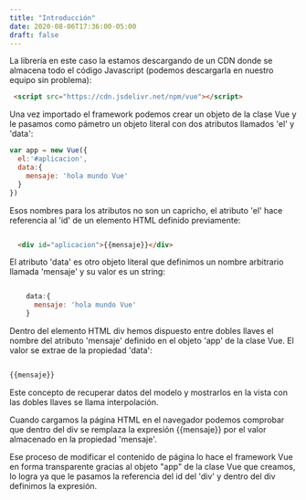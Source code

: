 ```yaml
---
title: "Introducción"
date: 2020-08-06T17:36:00-05:00
draft: false
---
```



La librería en este caso la estamos descargando de un CDN donde se almacena todo el código Javascript (podemos descargarla en nuestro equipo sin problema):

  ``` html
   <script src="https://cdn.jsdelivr.net/npm/vue"></script> 
   ```    

Una vez importado el framework podemos crear un objeto de la clase Vue y le pasamos como pámetro un objeto literal con dos atributos llamados 'el' y 'data':

  ``` javascript
  var app = new Vue({
    el:'#aplicacion',
    data:{
      mensaje: 'hola mundo Vue'
    }
  })
 ```

Esos nombres para los atributos no son un capricho, el atributo 'el' hace referencia al 'id' de un elemento HTML definido previamente:

```html

  <div id="aplicacion">{{mensaje}}</div>

```

El atributo 'data' es otro objeto literal que definimos un nombre arbitrario llamada 'mensaje' y su valor es un string:

``` javascript

    data:{
      mensaje: 'hola mundo Vue'
    }

``` 

Dentro del elemento HTML div hemos dispuesto entre dobles llaves el nombre del atributo 'mensaje' definido en el objeto 'app' de la clase Vue. El valor se extrae de la propiedad 'data':

``` javascript

{{mensaje}}

```
Este concepto de recuperar datos del modelo y mostrarlos en la vista con las dobles llaves se llama interpolación.

Cuando cargamos la página HTML en el navegador podemos comprobar que dentro del div se remplaza la expresión {{mensaje}} por el valor almacenado en la propiedad 'mensaje'.

Ese proceso de modificar el contenido de página lo hace el framework Vue en forma transparente gracias al objeto "app" de la clase Vue que creamos, lo logra ya que le pasamos la referencia del id del 'div' y dentro del div definimos la expresión.